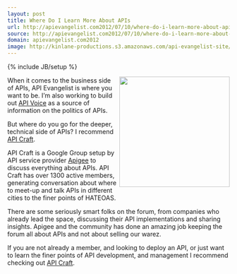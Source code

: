 ```yaml
---
layout: post
title: Where Do I Learn More About APIs
url: http://apievangelist.com2012/07/10/where-do-i-learn-more-about-apis/
source: http://apievangelist.com2012/07/10/where-do-i-learn-more-about-apis/
domain: apievangelist.com2012
image: http://kinlane-productions.s3.amazonaws.com/api-evangelist-site/blog/i-love-apis.jpeg
---
```

{% include JB/setup %}
<p><a title="Apigee" href="http://apigee.com/" target="_blank"><img src="http://kinlane-productions.s3.amazonaws.com/api-evangelist/i-love-apis.jpeg" alt="" width="250" align="right" /></a></p>
<p>When it comes to the business side of APIs, <a title="API Evangelist">API Evangelist</a> is where you want to be.  I&rsquo;m also working to build out <a title="API Voice" href="http://apivoice.com/">API Voice</a> as a source of information on the politics of APIs.</p>
<p>But where do you go for the deeper, technical side of APIs?&nbsp;I recommend <a title="API Craft" href="https://groups.google.com/forum/?fromgroups#!forum/api-craft" target="_blank">API Craft</a>.</p>
<p>API Craft is a Google Group setup by API service provider <a title="Apigee" href="http://apigee.com/" target="_blank">Apigee</a> to discuss everything about APIs.  API Craft has over 1300 active members, generating conversation about where to meet-up and talk APIs in different cities to the finer points of HATEOAS.</p>
<p>There are some seriously smart folks on the forum, from companies who already lead the space, discussing their API implementations and sharing insights.   Apigee and the community has done an amazing job keeping the forum all about APIs and not about selling our warez.</p>
<p>If you are not already a member, and looking to deploy an API, or just want to learn the finer points of API development, and management I recommend checking out <a title="API Craft" href="https://groups.google.com/forum/?fromgroups#!forum/api-craft" target="_blank">API Craft</a>.</p>
